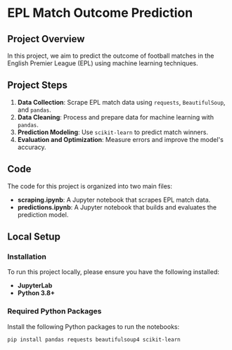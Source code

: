 # EPL Match Outcome Prediction

## Project Overview
In this project, we aim to predict the outcome of football matches in the English Premier League (EPL) using machine learning techniques.

## Project Steps
1. **Data Collection**: Scrape EPL match data using `requests`, `BeautifulSoup`, and `pandas`.
2. **Data Cleaning**: Process and prepare data for machine learning with `pandas`.
3. **Prediction Modeling**: Use `scikit-learn` to predict match winners.
4. **Evaluation and Optimization**: Measure errors and improve the model's accuracy.

## Code
The code for this project is organized into two main files:
- **scraping.ipynb**: A Jupyter notebook that scrapes EPL match data.
- **predictions.ipynb**: A Jupyter notebook that builds and evaluates the prediction model.

## Local Setup

### Installation
To run this project locally, please ensure you have the following installed:

- **JupyterLab**
- **Python 3.8+**

### Required Python Packages
Install the following Python packages to run the notebooks:
```bash
pip install pandas requests beautifulsoup4 scikit-learn
